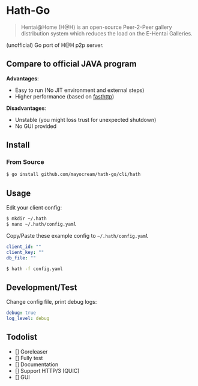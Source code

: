 # Hath-Go

> Hentai@Home (H@H) is an open-source Peer-2-Peer gallery distribution system which reduces the load on the E-Hentai Galleries.

(unofficial) Go port of H@H p2p server.

## Compare to official JAVA program

**Advantages**:
- Easy to run (No JIT environment and external steps)
- Higher performance (based on [fasthttp](https://github.com/valyala/fasthttp))

**Disadvantages**:
- Unstable (you might loss trust for unexpected shutdown)
- No GUI provided

## Install

### From Source

```bash
$ go install github.com/mayocream/hath-go/cli/hath
```

## Usage

Edit your client config:
```bash
$ mkdir ~/.hath
$ nano ~/.hath/config.yaml
```

Copy/Paste these example config to `~/.hath/config.yaml`
```yaml
client_id: ""
client_key: ""
db_file: ""
```

```bash
$ hath -f config.yaml
```

## Development/Test

Change config file, print debug logs: 
```yaml
debug: true
log_level: debug
```


## Todolist

- [] Goreleaser
- [] Fully test
- [] Documentation
- [] Support HTTP/3 (QUIC)
- [] GUI

